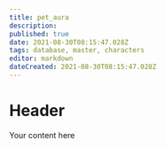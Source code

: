 ```yaml
---
title: pet_aura
description: 
published: true
date: 2021-08-30T08:15:47.028Z
tags: database, master, characters
editor: markdown
dateCreated: 2021-08-30T08:15:47.028Z
---
```


# Header
Your content here